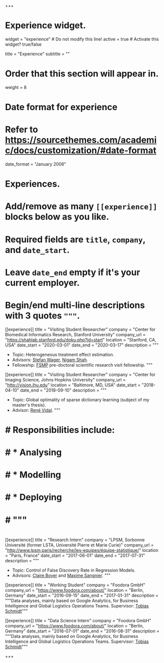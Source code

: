 +++
# Experience widget.
widget = "experience"  # Do not modify this line!
active = true  # Activate this widget? true/false

title = "Experience"
subtitle = ""

# Order that this section will appear in.
weight = 8

# Date format for experience
#   Refer to https://sourcethemes.com/academic/docs/customization/#date-format
date_format = "January 2006"

# Experiences.
#   Add/remove as many `[[experience]]` blocks below as you like.
#   Required fields are `title`, `company`, and `date_start`.
#   Leave `date_end` empty if it's your current employer.
#   Begin/end multi-line descriptions with 3 quotes `"""`.
[[experience]]
  title = "Visiting Student Researcher"
  company = "Center for Biomedical Informatics Research, Stanford University"
  company_url = "https://shahlab.stanford.edu/doku.php?id=start"
  location = "Stanford, CA, USA"
  date_start = "2020-03-01"
  date_end = "2020-03-17"
  description = """
  * Topic: Heterogeneous treatment effect estimation.
  * Advisors: [Stefan Wager](https://web.stanford.edu/~swager/index.html), [Nigam Shah](https://med.stanford.edu/profiles/nigam-shah).
  * Fellowship: [FSMP](https://www.sciencesmaths-paris.fr/en/) pre-doctoral scientific research visit fellowship.
  """

[[experience]]
  title = "Visiting Student Researcher"
  company = "Center for Imaging Science, Johns Hopkins University"
  company_url = "http://vision.jhu.edu"
  location = "Baltimore, MD, USA"
  date_start = "2018-04-10"
  date_end = "2018-09-10"
  description = """
  * Topic: Global optimality of sparse dictionary learning (subject of my master's thesis).
  * Advisor: [René Vidal](http://www.cis.jhu.edu/~rvidal/).
  """

# #   Responsibilities include:
# #   
# #   * Analysing
# #   * Modelling
# #   * Deploying
# #   """
#
[[experience]]
  title = "Research Intern"
  company = "LPSM, Sorbonne Université (former LSTA, Université Pierre et Marie Curie)"
  company_url = "http://www.lpsm.paris/recherche/les-equipes/équipe-statistique/"
  location = "Paris, France"
  date_start = "2017-06-01"
  date_end = "2017-07-31"
  description = """
  * Topic: Control of False Discovery Rate in Regression Models.
  * Advisors: [Claire Boyer](http://www.lpsm.paris/pageperso/boyer/) and [Maxime Sangnier](http://www.lpsm.paris/pageperso/sangnier/index.html).
  """

[[experience]]
  title = "Working Student"
  company = "Foodora GmbH"
  company_url = "https://www.foodora.com/about/"
  location = "Berlin, Germany"
  date_start = "2016-09-15"
  date_end = "2017-01-31"
  description = """Data analyses, mainly based on Google Analytics, for Business Intelligence and Global Logistics Operations Teams. Supervisor: [Tobias Schmidt](https://scholar.google.com/citations?user=dxxKepIAAAAJ&hl=en)"""

[[experience]]
  title = "Data Science Intern"
  company = "Foodora GmbH"
  company_url = "https://www.foodora.com/about/"
  location = "Berlin, Germany"
  date_start = "2016-07-01"
  date_end = "2016-08-31"
  description = """Data analyses, mainly based on Google Analytics, for Business Intelligence and Global Logistics Operations Teams. Supervisor: [Tobias Schmidt](https://scholar.google.com/citations?user=dxxKepIAAAAJ&hl=en)"""

+++
